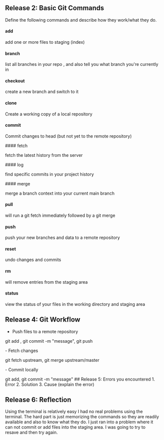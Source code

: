 ## Release 2: Basic Git Commands
Define the following commands and describe how they work/what they do.  


#### add

<p>add one or more files to staging (index)
</p>

#### branch

<p> list all branches in your repo , and also tell you what branch you're currently in
</p>

#### checkout
<p> create a new branch and switch to it
</p>

#### clone
<p> Create a working copy of a local repository
</p>

#### commit
<p> Commit changes to head (but not yet to the remote repository)
</p>
#### fetch
<p> fetch  the latest history from the server
</p>
#### log
<p> find specific commits in your project history
</p>
#### merge
<p> merge a branch context into your current main branch
	</p>

#### pull
<p> will run a git fetch immediately followed by a git merge
</p>

#### push
<p> push your new branches and data to a remote repository
</p>

#### reset
<p> undo changes and commits
</p>


#### rm
<p> will remove entries from the staging area
	</p>


#### status
<p> view the status of your files in the working directory and staging area
</p>

## Release 4: Git Workflow

- Push files to a remote repository

<p> git add , git commit -m "message", git push
</p>	
- Fetch changes
<p> git fetch upstream, git merge upstream/master
	</p>
- Commit locally
<p> git add, git commit -m "message"
## Release 5: Errors you encountered
1. Error
2. Solution
3. Cause (explain the error)

## Release 6: Reflection
<p> Using the terminal is relatively easy I had no real problems using the terminal. The hard part is just memorizing the commands so they are readily available and also to know what they do.
I just ran into a problem where it can not commit or add files into the staging area. I was going to try to resave and then try again.  
</p>
